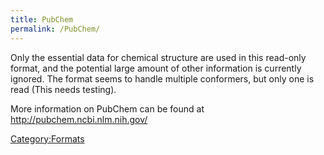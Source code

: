 ```yaml
---
title: PubChem
permalink: /PubChem/
---
```


Only the essential data for chemical structure are used in this read-only format, and the potential large amount of other information is currently ignored. The format seems to handle multiple conformers, but only one is read (This needs testing).

More information on PubChem can be found at <http://pubchem.ncbi.nlm.nih.gov/>

[Category:Formats](/Category:Formats "wikilink")